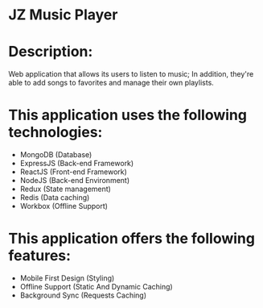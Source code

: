 # JZ Music Player

# Description:

Web application that allows its users to listen to music; In addition, they're able to add songs to favorites and manage their own playlists.

# This application uses the following technologies:

- MongoDB (Database)
- ExpressJS (Back-end Framework)
- ReactJS (Front-end Framework)
- NodeJS (Back-end Environment)
- Redux (State management)
- Redis (Data caching)
- Workbox (Offline Support)

# This application offers the following features:

- Mobile First Design (Styling)
- Offline Support (Static And Dynamic Caching)
- Background Sync (Requests Caching)
